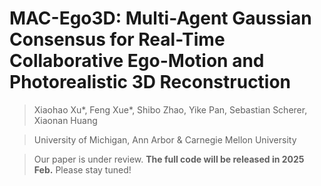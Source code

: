 # MAC-Ego3D: Multi-Agent Gaussian Consensus for Real-Time Collaborative Ego-Motion and Photorealistic 3D Reconstruction
> Xiaohao Xu*, Feng Xue*, Shibo Zhao, Yike Pan, Sebastian Scherer, Xiaonan Huang

> University of Michigan, Ann Arbor & Carnegie Mellon University

> Our paper is under review. **The full code will be released in 2025 Feb.** Please stay tuned!
